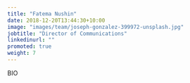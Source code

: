 ```yaml
---
title: "Fatema Nushin"
date: 2018-12-20T13:44:30+10:00
image: "images/team/joseph-gonzalez-399972-unsplash.jpg"
jobtitle: "Director of Communications"
linkedinurl: ""
promoted: true
weight: 7
---
```


BIO
